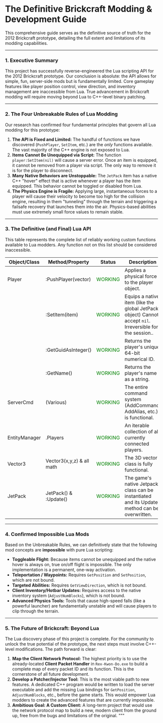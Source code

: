 # The Definitive Brickcraft Modding & Development Guide

This comprehensive guide serves as the definitive source of truth for the 2012 Brickcraft prototype, detailing the full extent and limitations of its modding capabilities.

---

### **1. Executive Summary**
This project has successfully reverse-engineered the Lua scripting API for the 2012 Brickcraft prototype. Our conclusion is absolute: the API allows for simple, fun, server-side mods but is fundamentally limited. Core gameplay features like player position control, view direction, and inventory management are inaccessible from Lua. True advancement in Brickcraft modding will require moving beyond Lua to C++-level binary patching.

---

### **2. The Four Unbreakable Rules of Lua Modding**
Our research has confirmed four fundamental principles that govern all Lua modding for this prototype:

1.  **The API is Fixed and Limited:** The handful of functions we have discovered (`PushPlayer`, `SetItem`, etc.) are the *only* functions available. The vast majority of the C++ engine is not exposed to Lua.
2.  **Items Cannot Be Unequipped via Script:** The function `player:SetItem(nil)` will cause a server error. Once an item is equipped, it cannot be removed from a player via script. The only way to remove it is for the player to disconnect.
3.  **Many Native Behaviors are Unstoppable:** The `JetPack` item has a native C++ "hover" effect that is active whenever a player has the item equipped. This behavior cannot be toggled or disabled from Lua.
4.  **The Physics Engine is Fragile:** Applying large, instantaneous forces to a player will cause their velocity to become too high for the collision engine, resulting in them "tunneling" through the terrain and triggering a failsafe recovery that launches them into the air. Physics-based abilities must use extremely small force values to remain stable.

---

### **3. The Definitive (and Final) Lua API**
This table represents the complete list of reliably working custom functions available to Lua modders. Any function not on this list should be considered inaccessible.

| Object/Class    | Method/Property           | Status                     | Description                                                  |
|-----------------|---------------------------|----------------------------|--------------------------------------------------------------|
| Player          | :PushPlayer(vector)       | <font color="green">WORKING</font> | Applies a physical force to the player object.               |
|                 | :SetItem(item)            | <font color="green">WORKING</font> | Equips a native item (like the global JetPack object) Cannot accept `nil`. Irreversible for the session..       |
|                 | :GetGuidAsInteger()       | <font color="green">WORKING</font> | Returns the player's unique 64-bit numerical ID.             |
|                 | :GetName()                | <font color="green">WORKING</font> | Returns the player's name as a string.                       |
| ServerCmd       | (Various)                 | <font color="green">WORKING</font> | The entire command system (AddCommand, AddAlias, etc.) is functional. |
| EntityManager   | .Players                  | <font color="green">WORKING</font> | An iterable collection of all currently connected players.   |
| Vector3         | Vector3(x,y,z) & all math | <font color="green">WORKING</font> | The 3D vector class is fully functional.                     |
| JetPack         | JetPack() & :Update()     | <font color="green">WORKING</font> | The game's native Jetpack class can be instantiated and its Update method can be overwritten. |

---

### **4. Confirmed Impossible Lua Mods**
Based on the Unbreakable Rules, we can definitively state that the following mod concepts are **impossible** with pure Lua scripting:

*   **Toggleable Flight:** Because items cannot be unequipped and the native hover is always on, true on/off flight is impossible. The only implementation is a permanent, one-way activation.
*   **Teleportation / Waypoints:** Requires `GetPosition` and `SetPosition`, which are not bound.
*   **Targeted Abilities:** Requires `GetViewDirection`, which is not bound.
*   **Client Inventory/Hotbar Updates:** Requires access to the native inventory system (`AdjustNumBlocks`), which is not bound.
*   **Advanced Physics Tools:** Tools that cause high-speed falls (like a powerful launcher) are fundamentally unstable and will cause players to clip through the terrain.

---

### **5. The Future of Brickcraft: Beyond Lua**
The Lua discovery phase of this project is complete. For the community to unlock the true potential of the prototype, the next steps must involve C++-level modifications. The path forward is clear:

1.  **Map the Client Network Protocol:** The highest priority is to use the already-located **Client Packet Handler** in `Rex-Kwon-Do.exe` to build a complete map of every packet ID and its function. This is the cornerstone of all future development.
2.  **Develop a Patcher/Injector Tool:** This is the most viable path to new features. A dedicated C++ program would be written to load the server executable and add the missing Lua bindings for `GetPosition`, `AdjustNumBlocks`, etc., before the game starts. This would empower Lua modders to create the advanced features that are currently impossible.
3.  **Ambitious Goal: A Custom Client:** A long-term project that would use the network protocol map to build a new, modern client from the ground up, free from the bugs and limitations of the original.
"""
